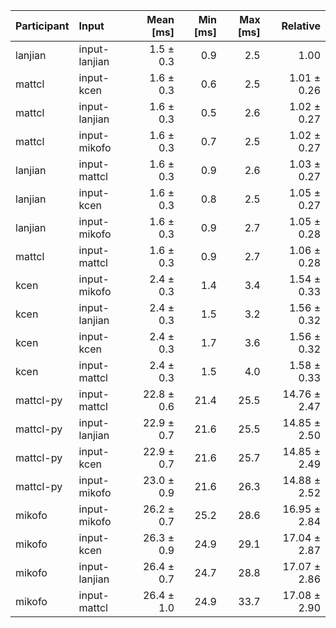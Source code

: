 | Participant | Input | Mean [ms] | Min [ms] | Max [ms] | Relative |
|:---|:---|---:|---:|---:|---:|
| lanjian | input-lanjian | 1.5 ± 0.3 | 0.9 | 2.5 | 1.00 |
| mattcl | input-kcen | 1.6 ± 0.3 | 0.6 | 2.5 | 1.01 ± 0.26 |
| mattcl | input-lanjian | 1.6 ± 0.3 | 0.5 | 2.6 | 1.02 ± 0.27 |
| mattcl | input-mikofo | 1.6 ± 0.3 | 0.7 | 2.5 | 1.02 ± 0.27 |
| lanjian | input-mattcl | 1.6 ± 0.3 | 0.9 | 2.6 | 1.03 ± 0.27 |
| lanjian | input-kcen | 1.6 ± 0.3 | 0.8 | 2.5 | 1.05 ± 0.27 |
| lanjian | input-mikofo | 1.6 ± 0.3 | 0.9 | 2.7 | 1.05 ± 0.28 |
| mattcl | input-mattcl | 1.6 ± 0.3 | 0.9 | 2.7 | 1.06 ± 0.28 |
| kcen | input-mikofo | 2.4 ± 0.3 | 1.4 | 3.4 | 1.54 ± 0.33 |
| kcen | input-lanjian | 2.4 ± 0.3 | 1.5 | 3.2 | 1.56 ± 0.32 |
| kcen | input-kcen | 2.4 ± 0.3 | 1.7 | 3.6 | 1.56 ± 0.32 |
| kcen | input-mattcl | 2.4 ± 0.3 | 1.5 | 4.0 | 1.58 ± 0.33 |
| mattcl-py | input-mattcl | 22.8 ± 0.6 | 21.4 | 25.5 | 14.76 ± 2.47 |
| mattcl-py | input-lanjian | 22.9 ± 0.7 | 21.6 | 25.5 | 14.85 ± 2.50 |
| mattcl-py | input-kcen | 22.9 ± 0.7 | 21.6 | 25.7 | 14.85 ± 2.49 |
| mattcl-py | input-mikofo | 23.0 ± 0.9 | 21.6 | 26.3 | 14.88 ± 2.52 |
| mikofo | input-mikofo | 26.2 ± 0.7 | 25.2 | 28.6 | 16.95 ± 2.84 |
| mikofo | input-kcen | 26.3 ± 0.9 | 24.9 | 29.1 | 17.04 ± 2.87 |
| mikofo | input-lanjian | 26.4 ± 0.7 | 24.7 | 28.8 | 17.07 ± 2.86 |
| mikofo | input-mattcl | 26.4 ± 1.0 | 24.9 | 33.7 | 17.08 ± 2.90 |
